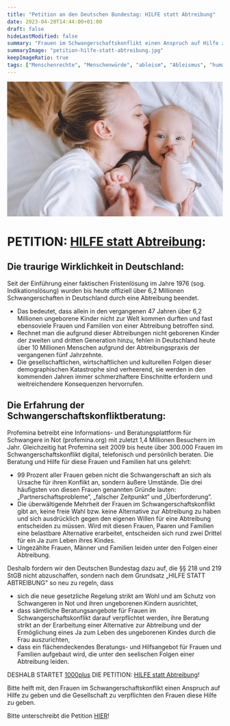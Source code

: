 ```yaml
---
title: "Petition an den Deutschen Bundestag: HILFE statt Abtreibung"
date: 2023-04-20T14:44:00+01:00
draft: false
hideLastModified: false
summary: "Frauen im Schwangerschaftskonflikt einen Anspruch auf Hilfe zu geben und die Gesellschaft zu verpflichten den Frauen diese Hilfe zu geben."
summaryImage: "petition-hilfe-statt-abtreibung.jpg"
keepImageRatio: true
tags: ["Menschenrechte", "Menschenwürde", "ableism", "Ableismus", "human rights"]
---
```


[![Bitte helft mit, den Frauen im Schwangerschaftskonflikt einen Anspruch auf Hilfe zu geben und die Gesellschaft zu verpflichten den Frauen diese Hilfe zu geben.](petition-hilfe-statt-abtreibung.jpg "Bitte helft mit, den Frauen im Schwangerschaftskonflikt einen Anspruch auf Hilfe zu geben und die Gesellschaft zu verpflichten den Frauen diese Hilfe zu geben.")](https://www.1000plus.net/petition)

# PETITION: [HILFE statt Abtreibung](https://www.1000plus.net/petition):

## Die traurige Wirklichkeit in Deutschland:

Seit der Einführung einer faktischen Fristenlösung im Jahre 1976 (sog. Indikationslösung) wurden bis heute offiziell über 6,2 Millionen Schwangerschaften in Deutschland durch eine Abtreibung beendet.

* Das bedeutet, dass allein in den vergangenen 47 Jahren über 6,2 Millionen ungeborene Kinder nicht zur Welt kommen durften und fast ebensoviele Frauen und Familien von einer Abtreibung betroffen sind.
* Rechnet man die aufgrund dieser Abtreibungen nicht geborenen Kinder der zweiten und dritten Generation hinzu, fehlen in Deutschland heute über 10 Millionen Menschen aufgrund der Abtreibungspraxis der vergangenen fünf Jahrzehnte.
* Die gesellschaftlichen, wirtschaftlichen und kulturellen Folgen dieser demographischen Katastrophe sind verheerend, sie werden in den kommenden Jahren immer schmerzhaftere Einschnitte erfordern und weitreichendere Konsequenzen hervorrufen.

 
## Die Erfahrung der Schwangerschaftskonfliktberatung:

Profemina betreibt eine Informations- und Beratungsplattform für Schwangere in Not (profemina.org) mit zuletzt 1,4 Millionen Besuchern im Jahr. Gleichzeitig hat Profemina seit 2009 bis heute über 300.000 Frauen im Schwangerschaftskonflikt digital, telefonisch und persönlich beraten. Die Beratung und Hilfe für diese Frauen und Familien hat uns gelehrt:

* 99 Prozent aller Frauen geben nicht die Schwangerschaft an sich als Ursache für ihren Konflikt an, sondern äußere Umstände. Die drei häufigsten von diesen Frauen genannten Gründe lauten: „Partnerschaftsprobleme”, „falscher Zeitpunkt” und „Überforderung”.
* Die überwältigende Mehrheit der Frauen im Schwangerschaftskonflikt gibt an, keine freie Wahl bzw. keine Alternative zur Abtreibung zu haben und sich ausdrücklich gegen den eigenen Willen für eine Abtreibung entscheiden zu müssen. Wird mit diesen Frauen, Paaren und Familien eine belastbare Alternative erarbeitet, entscheiden sich rund zwei Drittel für ein Ja zum Leben ihres Kindes.
* Ungezählte Frauen, Männer und Familien leiden unter den Folgen einer Abtreibung.

 
Deshalb fordern wir den Deutschen Bundestag dazu auf, die §§ 218 und 219 StGB nicht abzuschaffen, sondern nach dem Grundsatz „HILFE STATT ABTREIBUNG" so neu zu regeln, dass

* sich die neue gesetzliche Regelung strikt am Wohl und am Schutz von Schwangeren in Not und ihren ungeborenen Kindern ausrichtet,
* dass sämtliche Beratungsangebote für Frauen im Schwangerschaftskonflikt darauf verpflichtet werden, ihre Beratung strikt an der Erarbeitung einer Alternative zur Abtreibung und der Ermöglichung eines Ja zum Leben des ungeborenen Kindes durch die Frau auszurichten,
* dass ein flächendeckendes Beratungs- und Hilfsangebot für Frauen und Familien aufgebaut wird, die unter den seelischen Folgen einer Abtreibung leiden.

DESHALB STARTET [1000plus](https://www.1000plus.net/) DIE PETITION: [HILFE statt Abtreibung](https://www.1000plus.net/petition)!

Bitte helft mit, den Frauen im Schwangerschaftskonflikt einen Anspruch auf Hilfe zu geben und die Gesellschaft zu verpflichten den Frauen diese Hilfe zu geben.

Bitte unterschreibt die Petition [HIER](https://www.1000plus.net/petition)!